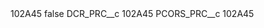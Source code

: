 <?xml version="1.0" encoding="UTF-8"?>
<CustomMetadata xmlns="http://soap.sforce.com/2006/04/metadata" xmlns:xsi="http://www.w3.org/2001/XMLSchema-instance" xmlns:xsd="http://www.w3.org/2001/XMLSchema">
    <label>102A45</label>
    <protected>false</protected>
    <values>
        <field>DCR_PRC__c</field>
        <value xsi:type="xsd:string">102A45</value>
    </values>
    <values>
        <field>PCORS_PRC__c</field>
        <value xsi:type="xsd:string">102A45</value>
    </values>
</CustomMetadata>
